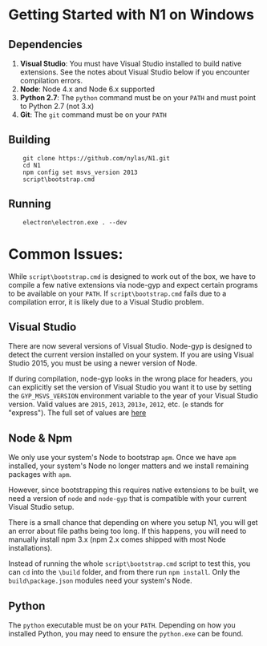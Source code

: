 # Getting Started with N1 on Windows

## Dependencies
1. **Visual Studio**: You must have Visual Studio installed to build native
extensions. See the notes about Visual Studio below if you encounter compilation
errors.
1. **Node**: Node 4.x and Node 6.x supported
1. **Python 2.7**: The `python` command must be on your `PATH` and must point to
Python 2.7 (not 3.x)
1. **Git**: The `git` command must be on your `PATH`

## Building

        git clone https://github.com/nylas/N1.git
        cd N1
        npm config set msvs_version 2013
        script\bootstrap.cmd

## Running

        electron\electron.exe . --dev

# Common Issues:
While `script\bootstrap.cmd` is designed to work out of the box, we have to
compile a few native extensions via node-gyp and expect certain programs to be
available on your `PATH`. If `script\bootstrap.cmd` fails due to a compilation
error, it is likely due to a Visual Studio problem.

## Visual Studio
There are now several versions of Visual Studio. Node-gyp is designed to detect
the current version installed on your system. If you are using Visual Studio 2015,
you must be using a newer version of Node.

If during compilation, node-gyp looks in the wrong place for headers, you can
explicitly set the version of Visual Studio you want it to use by setting the
`GYP_MSVS_VERSION` environment variable to the year of your Visual Studio version.
Valid values are `2015`, `2013`, `2013e`, `2012`, etc. (`e` stands for "express").
The full set of values are [here](https://github.com/nodejs/node/blob/v4.2.1/tools/gyp/pylib/gyp/MSVSVersion.py#L411)

## Node & Npm
We only use your system's Node to bootstrap `apm`. Once we have `apm` installed,
your system's Node no longer matters and we install remaining packages with `apm`.

However, since bootstrapping this requires native extensions to be built, we need
a version of `node` and `node-gyp` that is compatible with your current Visual Studio
setup.

There is a small chance that depending on where you setup N1, you will get an
error about file paths being too long. If this happens, you will need to manually
install npm 3.x (npm 2.x comes shipped with most Node installations).

Instead of running the whole `script\bootstrap.cmd` script to test this, you can
`cd` into the `\build` folder, and from there run `npm install`. Only the
`build\package.json` modules need your system's Node.

## Python
The `python` executable must be on your `PATH`. Depending on how you installed Python,
you may need to ensure the `python.exe` can be found.
